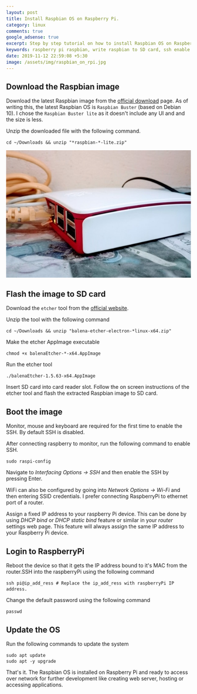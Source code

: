 ```yaml
---
layout: post
title: Install Raspbian OS on Raspberry Pi.
category: linux
comments: true
google_adsense: true
excerpt: Step by step tutorial on how to install Raspbian OS on Raspberry Pi, enable SSH and login to console.
keywords: raspberry pi raspbian, write raspbian to SD card, ssh enable raspberry pi, login to ssh raspberry pi.
date: 2019-11-12 22:59:08 +5:30
image: /assets/img/raspbian_on_rpi.jpg
---
```

## Download the Raspbian image

Download the latest Raspbian image from the [official download](https://www.raspberrypi.org/downloads/raspbian/) page. As of writing this, the latest Raspbian OS is `Raspbian Buster` (based on Debian 10). I chose the `Raspbian Buster lite` as it doesn't include any UI and and the size is less.

Unzip the downloaded file with the following command.
```
cd ~/Downloads && unzip "*raspbian-*-lite.zip"
```

![Raspbian On RPI](/assets/img/raspbian_on_rpi.jpg )
## Flash the image to SD card
Download the `etcher` tool from the [official website](https://www.balena.io/etcher/).

Unzip the tool with the following command
```
cd ~/Downloads && unzip "balena-etcher-electron-*linux-x64.zip"
```
Make the etcher AppImage executable
```
chmod +x balenaEtcher-*-x64.AppImage
```
Run the etcher tool
```
./balenaEtcher-1.5.63-x64.AppImage
```
Insert SD card into card reader slot. Follow the on screen instructions of the etcher tool and flash the extracted Raspbian image to SD card.

## Boot the image
Monitor, mouse and keyboard are required for the first time to enable the SSH. By default SSH is disabled.

After connecting raspberry to monitor, run the following command to enable SSH.
```
sudo raspi-config
```

Navigate to *Interfacing Options -> SSH* and then enable the SSH by pressing Enter.

WiFi can also be configured by going into *Network Options -> Wi-Fi* and then entering SSID credentials. I prefer connecting RaspberryPi to ethernet port of a router.

Assign a fixed IP address to your raspberry Pi device. This can be done by using *DHCP bind* or *DHCP static bind* feature or similar in your *router* settings web page. This feature will always assign the same IP address to your Raspberry Pi device.

## Login to RaspberryPi

Reboot the device so that it gets the IP address bound to it's MAC from the router.SSH into the raspberryPi using the following command
```
ssh pi@ip_add_ress # Replace the ip_add_ress with raspberryPi IP address.
```

Change the default password using the following command
```
passwd
```

## Update the OS
Run the following commands to update the system
```
sudo apt update
sudo apt -y upgrade
```
That's it. The Raspbian OS is installed on Raspberry Pi and ready to access over network for further development like creating web server, hosting or accessing applications.

